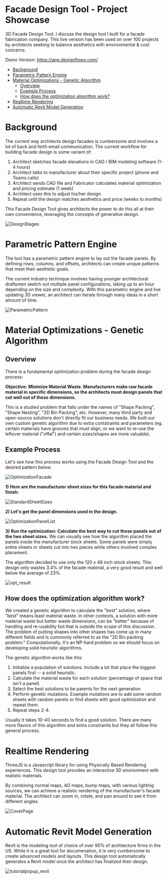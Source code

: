 # Facade Design Tool - Project Showcase
3D Facade Design Tool. I discuss the design tool I built for a facade fabrication company. This live version has been used on over 100 projects by architects seeking to balance aesthetics with environmental & cost concerns.

Demo Version: https://app.designflows.com/

- [Background](#background)
- [Parametric Pattern Engine](#parametric-pattern-engine)
- [Material Optimizations - Genetic Algorithm](#material-optimizations---genetic-algorithm)
  - [Overview](#overview)
  - [Example Process](#example-process)
  - [How does the optimization algorithm work?](#how-does-the-optimization-algorithm-work)
- [Realtime Rendering](#realtime-rendering)
- [Automatic Revit Model Generation](#automatic-revit-model-generation)

# Background
The current way architects design facades is cumbersome and involves a lot of back and forth email communication. The current workflow for building facade design is some variant of:

1) Architect sketches facade elevations in CAD / BIM modeling software (1-4 hours)
2) Architect talks to manufacturer about their specific project (phone and Teams calls)
3) Architect sends CAD file and Fabricator calculates material optimization and pricing estimate (1 week)
4) Architect uses this to adjust his/her design
5) Repeat until the design matches aesthetics and price (weeks to months)

This Facade Design Tool gives architects the power to do this all at their own convenience, leveraging the concepts of generative design.

![DesignStages](https://user-images.githubusercontent.com/90107864/214193219-47f6c33b-b6b4-4073-9aaa-57bbb8777a7c.png)


# Parametric Pattern Engine

The tool has a parametric pattern engine to lay out the facade panels. By defining rows, columns, and offsets, architects can create unique patterns that meet their aesthetic goals. 

The current industry technique involves having younger architectural draftsmen sketch out multiple panel configurations, taking up to an hour depending on the size and complexity. With this parametric engine and live updating 3D viewer, an architect can iterate through many ideas in a short amount of time. 

![ParametricPattern](https://user-images.githubusercontent.com/90107864/214188258-fb6c1578-a9f7-4fce-a648-7c671d7a5549.jpg)


# Material Optimizations - Genetic Algorithm
## Overview
There is a fundamental optimization problem during the facade design process: 

**Objective: Minimize Material Waste. Manufacturers make raw facade material in specific dimensions, so the architects must design panels that cut well out of these dimensions.**

This is a studied problem that falls under the names of "Shape Packing", "Shape Nesting", "2D Bin Packing", etc. However, many third party and open-source solutions don't directly fit our business needs. We built our own custom genetic algorithm due to extra contstraints and parameters (eg. certain materials have grooves that must align, or we want to re-use the leftover material ("offal") and certain sizes/shapes are more valuable).

## Example Process
Let's see how this process works using the Facade Design Tool and the desired pattern below.

![OptimizationFacade](https://user-images.githubusercontent.com/90107864/214717265-6be399ce-7d3c-4ffe-9c90-36ddb282ab19.jpg)

**1) Here are the manufacturer sheet sizes for this facade material and finish:**

![StandardSheetSizes](https://user-images.githubusercontent.com/90107864/214717671-ae49b2cb-891e-49c6-b533-11b809fb3b34.jpg)

**2) Let's get the panel dimensions used in the design.**

![OptimizationPanelList](https://user-images.githubusercontent.com/90107864/214717747-5bb708d6-532c-47be-8dd8-71cb343e67e0.jpg)

**3) Run the optimization: Calculate the best way to cut these panels out of the two sheet sizes.**
We can visually see how the algorithm placed the panels inside the manufacturer stock sheets. Some panels were simply entire sheets or sheets cut into two pieces while others involved complex placement.

The algorithm decided to use only the 120 x 48 inch stock sheets. This design only wastes 3.4% of the facade material, a very good result and well below the average of 23%.

![opt_result](https://user-images.githubusercontent.com/90107864/214728511-08d71c17-4ba0-4ba6-8083-059306350f91.jpg)


## How does the optimization algorithm work?

We created a genetic algorithm to calculate the "best" solution, where "best" means least material waste. In other contexts, a solution with more material waste but better waste dimensions, can be "better" because of handling and re-usability but that is outside the scope of this discussion. The problem of putting shapes into other shapes has come up in many different fields and is commonly referred to as the "2D Bin packing problem."  Computationally, it's an NP-hard problem so we should focus on developing solid heuristic algorithms. 

The genetic algorithm works like this:
1) Initialize a population of solutions. Include a lot that place the biggest panels first -- a solid heuristic.
2) Calculate the material waste for each solution (percentage of space that isn't a panel)
3) Select the best solutions to be parents for the next generation
4) Perform genetic mutations. Example mutations are to add some random sheets with random panels or find sheets with good optimization and repeat them.
5) Repeat steps 2-4. 

Usually it takes 10-40 seconds to find a good solution. There are many more flavors of this algorithm and extra constraints but they all follow this general process.

# Realtime Rendering

ThreeJS is a Javascript library for using Physically Based Rendering experiences. This design tool provides an interactive 3D environment with realistic materials.

By combining normal maps, AO maps, bump maps, with various lighting sources, we can achieve a realistic rendering of the manufacturer's facade material. The architect can zoom in, rotate, and pan around to see it from different angles.

![CoverPage](https://user-images.githubusercontent.com/90107864/214192717-2a647e37-1302-49d4-b9be-7f2e49eed6b8.jpg)

# Automatic Revit Model Generation

Revit is the modeling tool of choice of over 95% of architecture firms in the US. While it is a great tool for documenation, it is very cumbersome to create advanced models and layouts. This design tool automatically generates a Revit model once the architect has finalized their design.

![tutorialpopup_revit](https://user-images.githubusercontent.com/90107864/214193360-742a6300-95a8-4426-be42-063f08714c52.png)

